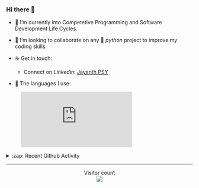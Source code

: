 ### Hi there 👋

- 🌱 I’m currently into Competetive Programming and Software Development Life Cycles.

- 👯 I’m looking to collaborate on any :snake: *python* project to improve my coding skills.

- ☕ Get in touch:
  +  Connect on *Linkedin*: [Jayanth PSY](https://www.linkedin.com/in/jayanth-p-b3924812a/)

<!--- ⚡ Fun fact: *Python* is older than *C++* and *Java*. -->

- :memo: The languages I use: 

<figure><embed src="https://wakatime.com/share/@j_tesla/186d97f6-7860-4ea4-adf8-9669151ded01.svg"></embed></figure>

<details>
  <summary>:zap: Recent Github Activity</summary>
  
<!--START_SECTION:activity-->
1. 💪 Opened PR [#6](https://github.com/thealphadollar/GSoCOrgFrequency/pull/6) in [thealphadollar/GSoCOrgFrequency](https://github.com/thealphadollar/GSoCOrgFrequency)
2. ❌ Closed PR [#1](https://github.com/j-tesla/GSoCOrgFrequency/pull/1) in [j-tesla/GSoCOrgFrequency](https://github.com/j-tesla/GSoCOrgFrequency)
3. 🗣 Commented on [#5](https://github.com/thealphadollar/GSoCOrgFrequency/issues/5) in [thealphadollar/GSoCOrgFrequency](https://github.com/thealphadollar/GSoCOrgFrequency)
4. 💪 Opened PR [#5](https://github.com/thealphadollar/GSoCOrgFrequency/pull/5) in [thealphadollar/GSoCOrgFrequency](https://github.com/thealphadollar/GSoCOrgFrequency)
5. 💪 Opened PR [#1](https://github.com/j-tesla/GSoCOrgFrequency/pull/1) in [j-tesla/GSoCOrgFrequency](https://github.com/j-tesla/GSoCOrgFrequency)
<!--END_SECTION:activity-->

</details>

-----

<p align="center"> 
  Visitor count<br>
  <img src="https://profile-counter.glitch.me/j-tesla/count.svg" />
</p>












<!--
**j-tesla/j-tesla** is a ✨ _special_ ✨ repository because its `README.md` (this file) appears on your GitHub profile.

Here are some ideas to get you started:

- 🔭 I’m currently working on ...
- 🌱 I’m currently learning ...
- 👯 I’m looking to collaborate on ...
- 🤔 I’m looking for help with ...
- 💬 Ask me about ...
- 📫 How to reach me: ...
- 😄 Pronouns: ...
- ⚡ Fun fact: ...
-->

